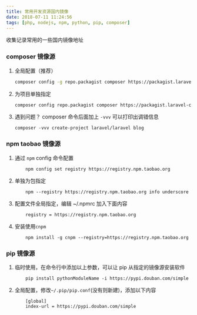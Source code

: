 ```yaml
---
title: 常用开发资源国内镜像
date: 2018-07-11 11:24:56
tags: [php, nodejs, npm, python, pip, composer]
---
```


收集记录常用的一些国内镜像地址

### composer 镜像源

1. 全局配置（推荐）

   ```bash
   composer config -g repo.packagist composer https://packagist.laravel-china.org
   ```

2. 为项目单独指定

   ```bash
   composer config repo.packagist composer https://packagist.laravel-china.org
   ```

3. 遇到问题？ composer 命令后面加上 `-vvv` 可以打印出调错信息

   ```shell
   composer -vvv create-project laravel/laravel blog
   ```

### npm taobao 镜像源

1. 通过 `npm` config 命令配置

   ```shell
       npm config set registry https://registry.npm.taobao.org
   ```

1. 单独为包指定

   ```shell
       npm --registry https://registry.npm.taobao.org info underscore
   ```

1. 配置文件全局指定，编辑 ~/.npmrc 加入下面内容

   ```shell
       registry = https://registry.npm.taobao.org
   ```

1. 安装使用`cnpm`

   ```shell
       npm install -g cnpm --registry=https://registry.npm.taobao.org
   ```

### pip 镜像源

1. 临时使用，在命令行中添加以上参数，可以让 pip 从指定的镜像源安装软件

   ```shell
       pip install pythonModuleName -i https://pypi.douban.com/simple
   ```

1. 全局配置，修改`~/.pip/pip.conf`(没有则新建)，添加以下内容

   ```shell
       [global]
       index-url = https://pypi.douban.com/simple
   ```
